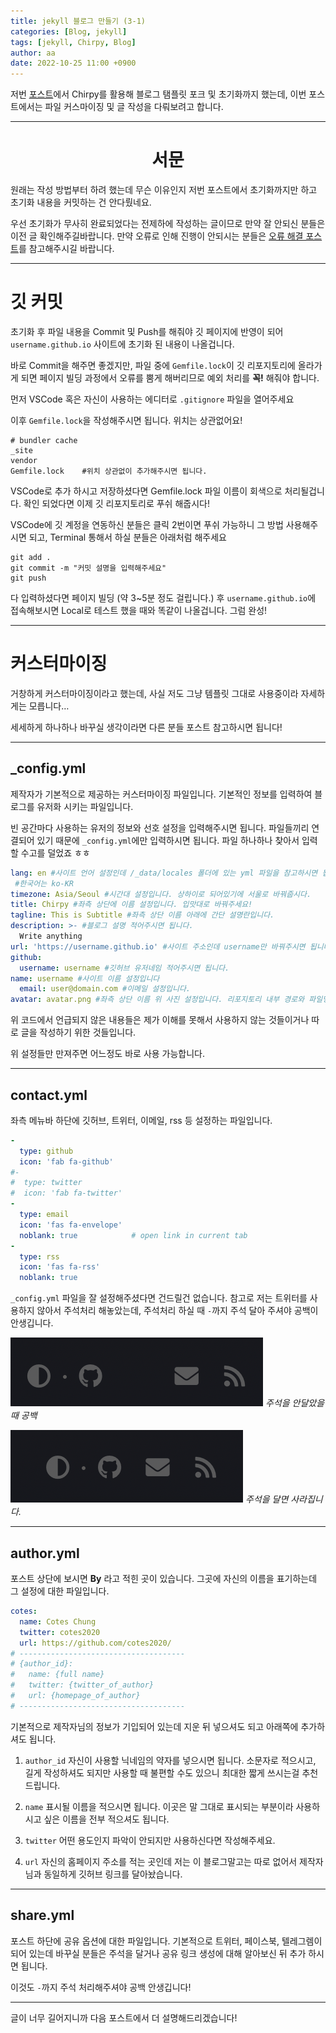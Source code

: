 ```yaml
---
title: jekyll 블로그 만들기 (3-1)
categories: [Blog, jekyll]
tags: [jekyll, Chirpy, Blog]
author: aa
date: 2022-10-25 11:00 +0900
---
```


저번 [포스트](https://hoi911.github.io/posts/Blog(2)/)에서 Chirpy를 활용해 블로그 탬플릿 포크 및 초기화까지 했는데, 이번 포스트에서는 파일 커스마이징 및 글 작성을 다뤄보려고 합니다.

---

# <center>서문</center>

원래는 작성 방법부터 하려 했는데 무슨 이유인지 저번 포스트에서 초기화까지만 하고 초기화 내용을 커밋하는 건 안다뤘네요.

우선 초기화가 무사히 완료되었다는 전제하에 작성하는 글이므로 만약 잘 안되신 분들은 이전 글 확인해주길바랍니다. 만약 오류로 인해 진행이 안되시는 분들은 [오류 해결 포스트](https://hoi911.github.io/posts/Blog(extra)/)를 참고해주시길 바랍니다.

---

# 깃 커밋

초기화 후 파일 내용을 Commit 및 Push를 해줘야 깃 페이지에 반영이 되어 `username.github.io` 사이트에 초기화 된 내용이 나올겁니다.

바로 Commit을 해주면 좋겠지만, 파일 중에 `Gemfile.lock`이 깃 리포지토리에 올라가게 되면 페이지 빌딩 과정에서 오류를 뿜게 해버리므로 예외 처리를 **꼭!** 해줘야 합니다.

먼저 VSCode 혹은 자신이 사용하는 에디터로 `.gitignore` 파일을 열어주세요

이후 `Gemfile.lock`을 작성해주시면 됩니다. 위치는 상관없어요!

```
# bundler cache
_site
vendor
Gemfile.lock	#위치 상관없이 추가해주시면 됩니다.
```

VSCode로 추가 하시고 저장하셨다면 Gemfile.lock 파일 이름이 회색으로 처리될겁니다. 확인 되었다면 이제 깃 리포지토리로 푸쉬 해줍시다!

VSCode에 깃 계정을 연동하신 분들은 클릭 2번이면 푸쉬 가능하니 그 방법 사용해주시면 되고,  Terminal 통해서 하실 분들은 아래처럼 해주세요

```terminal
git add .
git commit -m "커밋 설명을 입력해주세요"
git push
```

다 입력하셨다면 페이지 빌딩 (약 3~5분 정도 걸립니다.) 후 `username.github.io`에 접속해보시면 Local로 테스트 했을 때와 똑같이 나올겁니다. 그럼 완성!

---

# 커스터마이징

거창하게 커스터마이징이라고 했는데, 사실 저도 그냥 템플릿 그대로 사용중이라 자세하게는 모릅니다…

세세하게 하나하나 바꾸실 생각이라면 다른 분들 포스트 참고하시면 됩니다!

---

## _config.yml

제작자가 기본적으로 제공하는 커스터마이징 파일입니다. 기본적인 정보를 입력하여 블로그를 유저화 시키는 파일입니다.

빈 공간마다 사용하는 유저의 정보와 선호 설정을 입력해주시면 됩니다. 파일들끼리 연결되어 있기 때문에 `_config.yml`에만 입력하시면 됩니다. 파일 하나하나 찾아서 입력할 수고를 덜었죠 ㅎㅎ

```yml
lang: en #사이트 언어 설정인데 /_data/locales 폴더에 있는 yml 파일을 참고하시면 됩니다.
 #한국어는 ko-KR
timezone: Asia/Seoul #시간대 설정입니다. 상하이로 되어있기에 서울로 바꿔줍시다.
title: Chirpy #좌측 상단에 이름 설정입니다. 입맛대로 바꿔주세요!
tagline: This is Subtitle #좌측 상단 이름 아래에 간단 설명란입니다.
description: >- #블로그 설명 적어주시면 됩니다.
  Write anything
url: 'https://username.github.io' #사이트 주소인데 username만 바꿔주시면 됩니다.
github:
  username: username #깃허브 유저네임 적어주시면 됩니다.
name: username #사이트 이름 설정입니다
  email: user@domain.com #이메일 설정입니다.
avatar: avatar.png #좌측 상단 이름 위 사진 설정입니다. 리포지토리 내부 경로와 파일명.확장자 지정해주면 표시됩니다.
```

위 코드에서 언급되지 않은 내용들은 제가 이해를 못해서 사용하지 않는 것들이거나 따로 글을 작성하기 위한 것들입니다.

위 설정들만 만져주면 어느정도 바로 사용 가능합니다.

---

## contact.yml

좌측 메뉴바 하단에 깃허브, 트위터, 이메일, rss 등 설정하는 파일입니다.

```yaml
-
  type: github
  icon: 'fab fa-github'
#-
#  type: twitter
#  icon: 'fab fa-twitter'
-
  type: email
  icon: 'fas fa-envelope'
  noblank: true            # open link in current tab
-
  type: rss
  icon: 'fas fa-rss'
  noblank: true
```

`_config.yml` 파일을 잘 설정해주셨다면 건드릴건 없습니다. 참고로 저는 트위터를 사용하지 않아서 주석처리 해놓았는데, 주석처리 하실 때 `-`까지 주석 달아 주셔야 공백이 안생깁니다.

![주석X](/assets/img/img/22-10/10-25/1.png)
*주석을 안달았을 때 공백*

![주석O](/assets/img/img/22-10/10-25/2.png)
*주석을 달면 사라집니다.*

---

## author.yml

포스트 상단에 보시면 **By** 라고 적힌 곳이 있습니다. 그곳에 자신의 이름을 표기하는데 그 설정에 대한 파일입니다.

```yaml
cotes:
  name: Cotes Chung
  twitter: cotes2020
  url: https://github.com/cotes2020/
# -------------------------------------
# {author_id}:
#   name: {full name}
#   twitter: {twitter_of_author}
#   url: {homepage_of_author}
# -------------------------------------
```

기본적으로 제작자님의 정보가 기입되어 있는데 지운 뒤 넣으셔도 되고 아래쪽에 추가하셔도 됩니다.

1. `author_id` 자신이 사용할 닉네임의 약자를 넣으시면 됩니다. 소문자로 적으시고, 길게 작성하셔도 되지만 사용할 때 불편할 수도 있으니 최대한 짧게 쓰시는걸 추천 드립니다.

2. `name` 표시될 이름을 적으시면 됩니다. 이곳은 말 그대로 표시되는 부분이라 사용하시고 싶은 이름을 전부 적으셔도 됩니다.

3. `twitter` 어떤 용도인지 파악이 안되지만 사용하신다면 작성해주세요.

4. `url` 자신의 홈페이지 주소를 적는 곳인데 저는 이 블로그말고는 따로 없어서 제작자님과 동일하게 깃허브 링크를 달아놨습니다.

---

## share.yml

포스트 하단에 공유 옵션에 대한 파일입니다. 기본적으로 트위터, 페이스북, 텔레그렘이 되어 있는데 바꾸실 분들은 주석을 달거나 공유 링크 생성에 대해 알아보신 뒤 추가 하시면 됩니다.

이것도 `-`까지 주석 처리해주셔야 공백 안생깁니다!

---

글이 너무 길어지니까 다음 포스트에서 더 설명해드리겠습니다!
